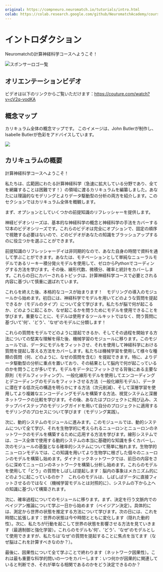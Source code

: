 ```yaml
---
original: https://compneuro.neuromatch.io/tutorials/intro.html
colab: https://colab.research.google.com/github/NeuromatchAcademy/course-content/blob/master/tutorials/intro/intro.ipynb
---
```

# イントロダクション
Neuromatchの計算神経科学コースへようこそ！

<img class="bg-white" src="./assets/sponsors.png" alt="スポンサーロゴ一覧" />

## オリエンテーションビデオ
ビデオは以下のリンクからご覧いただけます：https://couture.com/watch?v=cV2q-vodKA
<YouTube id="cV2q-vpdKUA" />

## 概念マップ
カリキュラム全体の概念マップです。
このイメージは、John Butlerが制作し、Isabelle Butlerが色彩をアドバイスしています。

![](./assets/concept_map.png)

## カリキュラムの概要
計算神経科学コースへようこそ！

私たちは、広範囲にわたる計算神経科学（急速に拡大している分野であり、全てを網羅することは困難です！）の領域に渡るカリキュラムを編纂しました。あなたには理論的なモデリングとよりデータ駆動型の分析の両方を紹介します。このセクションではカリキュラム全体を概観します。

まず、オプションとしていくつかの前提知識のリフレッシャーを提供します。

神経ビデオシリーズは、基本的な神経科学の概念と神経科学の手法をカバーする12本のビデオシリーズです。これらのビデオは完全にオプションで、固定の順序で視聴する必要はないので、どのビデオがあなたの知識をブラッシュアップするのに役立つかを選ぶことができます。

前提知識のリフレッシャーデイは非同期的なので、あなた自身の時間で資料を通して学ぶことができます。あなたは、モチベーションとして単純なニューラルモデルであるリーキー積分発火モデルを使用して、ゼロからPythonでコーディングする方法を学びます。その後、線形代数、微積分、確率と統計をカバーします。これらの日にカバーされるトピックは、計算神経科学コースで必要とされる内容に基づいて慎重に選ばれています。

これらを終えた後、本格的なコースが始まります！　モデリングの導入のモジュールから始めます。初日には、神経科学でモデルを用いてどのような質問を提起できるか（モデルのタイプ）について全て学びます。私たちが脳で何が起こるか、どのように起こるか、なぜ起こるかを問うためにモデルを使用できることを学びます。重要なことに、モデルは使用するツールキットではなく、問う質問に基づいて'何'、'どう'、'なぜ'のモデルに分類します！

これらの質問をモデルでどのように提起できるか、そしてその過程を開始する方法についての堅実な理解を得た後、機械学習のモジュールに移ります。このモジュールでは、データにモデルをフィットさせ、それを使用して神経科学における質問を提起し答える方法をカバーします。私たちは機械学習を使用して様々な種類の質問（何、どのように、なぜの質問を含む）を提起できます。特に、よりデータ駆動型の分析に重点を置いており、その結果として脳内で何が起こっているのかを問うことが多いです。モデルをデータにフィットさせる背後にある主要な原則（モデルフィッティング）、一般化線形モデルを使用してエンコーディングとデコーディングのモデルをフィットさせる方法（一般化線形モデル）、データに潜在する低次元の構造を明らかにする方法（次元削減）、そして深層学習を使用してより複雑なエンコーディングモデルを構築する方法、視覚システムと深層ネットワークの比較を学びます。その後、あなたはプロジェクトに飛び込み、ステップバイステップのモデリングガイドを用いて自分のプロジェクトに適用するモデリングのプロセスについて学びます（モデリング実践）。

次に、動的システムのモジュールに進みます。このモジュールでは、動的システムについて全て学び、それを生物学的に考えられるニューロンとニューロンのネットワークのモデルを構築するために応用する方法を学びます。線形システムでは、コース全体で使用する動的システムの本当に基礎的な知識を多くカバーし、次のモジュールの基盤となる確率的システムについて簡単に触れます。生物学的ニューロンモデルでは、この知識を用いてより生物学に根ざした個々のニューロンのモデルを構築し始めます。ダイナミックネットワークでは、前日の内容をさらに深めてニューロンのネットワークを構築し分析し始めます。これらのモデルを使用して「どう」の質問をしばしば提起します：脳内の事象はメカニズム的にどのように起こっているのか？　これらのモデルは、しばしばデータに直接フィットさせるのではなく（機械学習モデルとは対照的に）、システムの下から上への知識に基づいて構築されます。

次に、確率過程についてのモジュールに移ります。まず、決定を行う文脈内でのベイジアン推論について学ぶ一日から始めます（ベイジアン決定）。具体的には、測定から世界の状態を推定する方法について学びます。次の日には、これを時間に拡張します：世界の状態は今や時間とともに変化します（隠れた動的性）。次に、私たちが行動を起こして世界の状態を影響させる方法を見ていきます（最適制御と強化学習）。これらのモデルも'何'、'どう'、'なぜ'のモデルとして使用できますが、私たちは'なぜ'の質問を提起することに焦点を当てます（なぜ脳はこれを計算すべきなのか？）。

最後に、因果性について全て学ぶことで終わります（ネットワーク因果性）。これは最も重要な科学的問いの一つをカバーします：いつ何かが因果的に関連していると判断でき、それが単なる相関であるのかをどう決定できるのか？